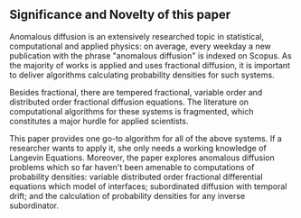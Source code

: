 ## Significance and Novelty of this paper

Anomalous diffusion is an extensively researched topic in statistical, computational and applied physics: on average, every weekday a new publication with the phrase "anomalous diffusion" is indexed on Scopus.  As the majority of works is applied and uses fractional diffusion, it is important to deliver algorithms calculating probability densities for such systems.

Besides fractional, there are tempered fractional, variable order and distributed order fractional diffusion equations. The literature on computational algorithms for these systems is fragmented, which constitutes a major hurdle for applied scientists.

This paper provides one go-to algorithm for all of the above systems. If a researcher wants to apply it, she only needs a working knowledge of Langevin Equations. Moreover, the paper explores anomalous diffusion problems which so far haven't been amenable to computations of probability densities: variable distributed order fractional differential equations which model of interfaces; subordinated diffusion with temporal drift; and the calculation of probability densities for any inverse subordinator.
